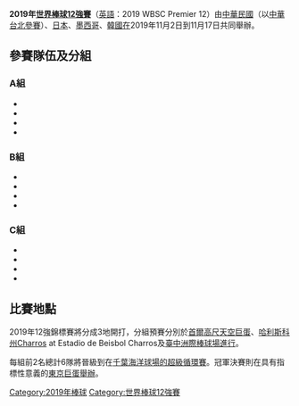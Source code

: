 **2019年[世界棒球12強賽](https://zh.wikipedia.org/wiki/世界棒球12強賽 "wikilink")**（[英語](https://zh.wikipedia.org/wiki/英語 "wikilink")：2019
WBSC Premier
12）由[中華民國](../Page/中華民國.md "wikilink")（以[中華台北參賽](https://zh.wikipedia.org/wiki/中華台北 "wikilink")）、[日本](../Page/日本.md "wikilink")、[墨西哥](../Page/墨西哥.md "wikilink")、[韓國在](https://zh.wikipedia.org/wiki/韓國 "wikilink")2019年11月2日到11月17日共同舉辦。

## 參賽隊伍及分組

### A組

  -
  -
  -
  -
### B組

  -
  -
  -
  -
### C組

  -
  -
  -
  -
## 比賽地點

2019年12強錦標賽將分成3地開打，分組預賽分別於[首爾](https://zh.wikipedia.org/wiki/首爾 "wikilink")[高尺天空巨蛋](https://zh.wikipedia.org/wiki/高尺天空巨蛋 "wikilink")、[哈利斯科州Charros](../Page/哈利斯科州.md "wikilink")
at Estadio de Beisbol
Charros及[臺中洲際棒球場進行](https://zh.wikipedia.org/wiki/臺中洲際棒球場 "wikilink")。

每組前2名總計6隊將晉級到在[千葉海洋球場的超級循環賽](../Page/千葉海洋球場.md "wikilink")。冠軍決賽則在具有指標性意義的[東京巨蛋舉辦](../Page/東京巨蛋.md "wikilink")。

[Category:2019年棒球](https://zh.wikipedia.org/wiki/Category:2019年棒球 "wikilink")
[Category:世界棒球12強賽](https://zh.wikipedia.org/wiki/Category:世界棒球12強賽 "wikilink")